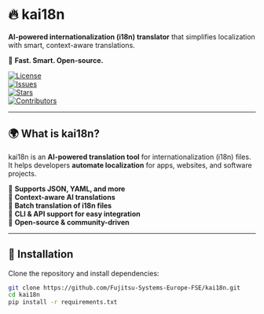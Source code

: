# 🔥 kai18n  
**AI-powered internationalization (i18n) translator** that simplifies localization with smart, context-aware translations.  

🚀 **Fast. Smart. Open-source.**  

[![License](https://img.shields.io/github/license/Fujitsu-Systems-Europe-FSE/kai18n)](LICENSE)  
[![Issues](https://img.shields.io/github/issues/Fujitsu-Systems-Europe-FSE/kai18n)](https://github.com/Fujitsu-Systems-Europe-FSE/kai18n/issues)  
[![Stars](https://img.shields.io/github/stars/Fujitsu-Systems-Europe-FSE/kai18n)](https://github.com/Fujitsu-Systems-Europe-FSE/kai18n/stargazers)  
[![Contributors](https://img.shields.io/github/contributors/Fujitsu-Systems-Europe-FSE/kai18n)](https://github.com/Fujitsu-Systems-Europe-FSE/kai18n/graphs/contributors)  

---

## 🌍 What is kai18n?  
kai18n is an **AI-powered translation tool** for internationalization (i18n) files. It helps developers **automate localization** for apps, websites, and software projects.  

🔹 **Supports JSON, YAML, and more**  
🔹 **Context-aware AI translations**  
🔹 **Batch translation of i18n files**  
🔹 **CLI & API support for easy integration**  
🔹 **Open-source & community-driven**  

---

## 🚀 Installation  
Clone the repository and install dependencies:  

```sh
git clone https://github.com/Fujitsu-Systems-Europe-FSE/kai18n.git
cd kai18n
pip install -r requirements.txt
